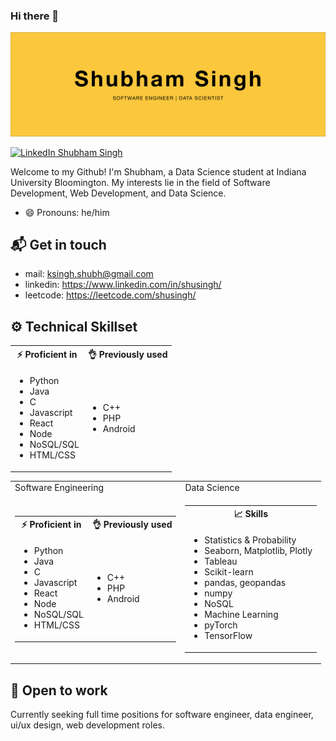 ### Hi there 👋

![hero image](hero.jpg)

[![LinkedIn Shubham Singh](https://img.shields.io/badge/shusingh-linkedin-yellow?style=for-the-badge)](https://www.linkedin.com/in/shusingh/)

Welcome to my Github! I'm Shubham, a Data Science student at Indiana University Bloomington. My interests lie in the field of Software Development, Web Development, and Data Science.

- 😄 Pronouns: he/him

## 📬 Get in touch

- mail: ksingh.shubh@gmail.com
- linkedin: https://www.linkedin.com/in/shusingh/
- leetcode: https://leetcode.com/shusingh/

## ⚙️ Technical Skillset

<table width="100%">
    <tr>
        <th> ⚡ Proficient in</th>
        <th> 👌 Previously used</th>
    </tr>
    <tr>
        <td>
            <ul>
                <li>Python</li>
                <li>Java</li>
                <li>C</li>
                <li>Javascript</li>
                <li>React</li>
                <li>Node</li>
                <li>NoSQL/SQL</li>
                <li>HTML/CSS</li>
            </ul>
        </td>
        <td>
            <ul>
                <li>C++</li>
                <li>PHP</li>
                <li>Android</li>
            </ul>
        </td>
    </tr>
</table>
<!-- new code -->

<table>
        <tr>
            <td>Software Engineering</td>
            <td>Data Science</td>
        </tr>
        <!-- data row -->
        <tr>
            <!-- first data -->
            <td>
                <table>
                <tr>
                    <th> ⚡ Proficient in</th>
                    <th> 👌 Previously used</th>
                </tr>
                <tr>
                    <td>
                        <ul>
                            <li>Python</li>
                            <li>Java</li>
                            <li>C</li>
                            <li>Javascript</li>
                            <li>React</li>
                            <li>Node</li>
                            <li>NoSQL/SQL</li>
                            <li>HTML/CSS</li>
                        </ul>
                    </td>
                    <td>
                        <ul>
                            <li>C++</li>
                            <li>PHP</li>
                            <li>Android</li>
                        </ul>
                    </td>
                </tr>
                </table>
            </td>
            <!-- second data -->
            <td>
                <table>
                <tr>
                    <th> 📈 Skills</th>
                </tr>
                <tr>
                    <td>
                        <ul>
                            <li>Statistics & Probability</li>
                            <li>Seaborn, Matplotlib, Plotly</li>
                            <li>Tableau</li>
                            <li>Scikit-learn</li>
                            <li>pandas, geopandas</li>
                            <li>numpy</li>
                            <li>NoSQL</li>
                            <li>Machine Learning</li>
                            <li>pyTorch</li>
                            <li>TensorFlow</li>
                        </ul>
                    </td>
                </tr>
                </table>
            </td>
        </tr>
    </table>

## 🤝 Open to work

Currently seeking full time positions for software engineer, data engineer, ui/ux design, web development roles.
